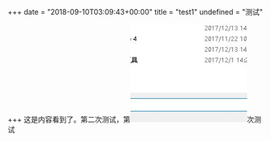 +++
date = "2018-09-10T03:09:43+00:00"
title = "test1"
undefined = "测试"

+++
这是内容看到了。第二次测试，第![](/uploads/QQ截图20171218174558.jpg)次测试